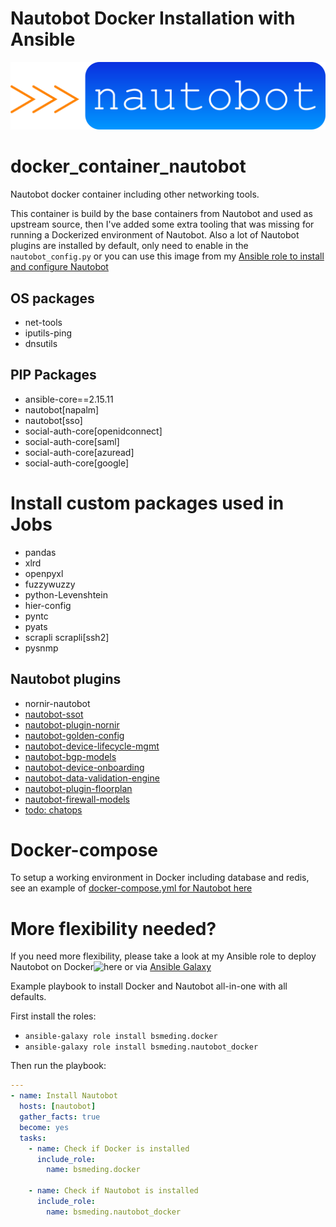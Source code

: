 # Nautobot Docker Installation with Ansible

![Nautobot Logo](https://raw.githubusercontent.com/nautobot/nautobot/develop/nautobot/docs/nautobot_logo.svg)


# docker_container_nautobot
Nautobot docker container including other networking tools.

This container is build by the base containers from Nautobot and used as upstream source, then I've added some extra tooling that was missing for running a Dockerized environment of Nautobot. Also a lot of Nautobot plugins are installed by default, only need to enable in the `nautobot_config.py` or you can use this image from my [Ansible role to install and configure Nautobot](https://galaxy.ansible.com/ui/standalone/roles/bsmeding/nautobot_docker/)

## OS packages
* net-tools 
* iputils-ping  
* dnsutils

## PIP Packages
* ansible-core==2.15.11
* nautobot[napalm]
* nautobot[sso]
* social-auth-core[openidconnect]
* social-auth-core[saml]
* social-auth-core[azuread]
* social-auth-core[google]

# Install custom packages used in Jobs
* pandas
* xlrd
* openpyxl
* fuzzywuzzy
* python-Levenshtein
* hier-config
* pyntc
* pyats
* scrapli scrapli[ssh2]
* pysnmp


## Nautobot plugins
* nornir-nautobot
* [nautobot-ssot](https://docs.nautobot.com/projects/ssot/en/latest/)
* [nautobot-plugin-nornir](https://docs.nautobot.com/projects/plugin-nornir/en/latest/)
* [nautobot-golden-config](https://docs.nautobot.com/projects/golden-config/en/latest/)
* [nautobot-device-lifecycle-mgmt](https://docs.nautobot.com/projects/device-lifecycle/en/latest/)
* [nautobot-bgp-models](https://docs.nautobot.com/projects/bgp-models/en/latest/)
* [nautobot-device-onboarding](https://docs.nautobot.com/projects/device-onboarding/en/latest/)
* [nautobot-data-validation-engine]()
* [nautobot-plugin-floorplan](https://docs.nautobot.com/projects/floor-plan/en/latest/)
* [nautobot-firewall-models](https://docs.nautobot.com/projects/firewall-models/en/latest/)
* [todo: chatops](https://docs.nautobot.com/projects/chatops/en/latest/)


# Docker-compose
To setup a working environment in Docker including database and redis, see an example of [docker-compose.yml for Nautobot here](https://gist.github.com/bsmeding/d60cf4f23519c75ca2339148d6efd7fe)

# More flexibility needed?
If you need more flexibility, please take a look at my Ansible role to deploy Nautobot on Docker![here](https://github.com/bsmeding/ansible_role_nautobot_docker) or via [Ansible Galaxy](https://galaxy.ansible.com/ui/standalone/roles/bsmeding/nautobot_docker/)

Example playbook to install Docker and Nautobot all-in-one with all defaults.

First install the roles:

- `ansible-galaxy role install bsmeding.docker`
- `ansible-galaxy role install bsmeding.nautobot_docker`

Then run the playbook:

```yaml
---
- name: Install Nautobot
  hosts: [nautobot]
  gather_facts: true
  become: yes
  tasks:
    - name: Check if Docker is installed
      include_role:
        name: bsmeding.docker

    - name: Check if Nautobot is installed
      include_role:
        name: bsmeding.nautobot_docker
```